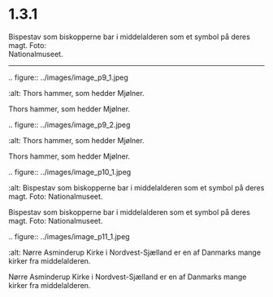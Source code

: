 # 1.3.1

Bispestav som 
biskopperne bar i 
middelalderen som 
et symbol på deres 
magt. Foto:  
Nationalmuseet.
 


---

<!-- Figures extracted from nearby pages -->

.. figure:: ../images/image_p9_1.jpeg

   :alt: Thors hammer, som hedder Mjølner.

   Thors hammer, som hedder Mjølner.

.. figure:: ../images/image_p9_2.jpeg

   :alt: Thors hammer, som hedder Mjølner.

   Thors hammer, som hedder Mjølner.

.. figure:: ../images/image_p10_1.jpeg

   :alt: Bispestav som biskopperne bar i middelalderen som et symbol på deres magt. Foto:  Nationalmuseet.

   Bispestav som biskopperne bar i middelalderen som et symbol på deres magt. Foto:  Nationalmuseet.

.. figure:: ../images/image_p11_1.jpeg

   :alt: Nørre Asminderup Kirke i Nordvest-Sjælland er en af Danmarks mange kirker fra middelalderen.

   Nørre Asminderup Kirke i Nordvest-Sjælland er en af Danmarks mange kirker fra middelalderen.
